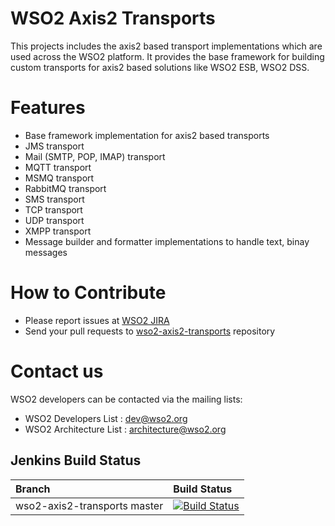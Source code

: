 # WSO2 Axis2 Transports
This projects includes the axis2 based transport implementations which are used across the WSO2 platform. It provides the base framework for building custom transports for axis2 based solutions like WSO2 ESB, WSO2 DSS.

# Features
- Base framework implementation for axis2 based transports
- JMS transport
- Mail (SMTP, POP, IMAP) transport
- MQTT transport
- MSMQ transport
- RabbitMQ transport
- SMS transport
- TCP transport
- UDP transport
- XMPP transport
- Message builder and formatter implementations to handle text, binay messages

# How to Contribute

* Please report issues at [WSO2 JIRA](https://wso2.org/jira/browse/ESBJAVA)
* Send your pull requests to [wso2-axis2-transports](https://github.com/wso2/wso2-axis2-transports) repository

# Contact us

WSO2 developers can be contacted via the mailing lists:

* WSO2 Developers List : dev@wso2.org
* WSO2 Architecture List : architecture@wso2.org

## Jenkins Build Status

|  Branch | Build Status |
| :------------ |:-------------
| wso2-axis2-transports master      | [![Build Status](https://wso2.org/jenkins/job/wso2-axis2-transports/badge/icon)](https://wso2.org/jenkins/job/wso2-axis2-transports)

